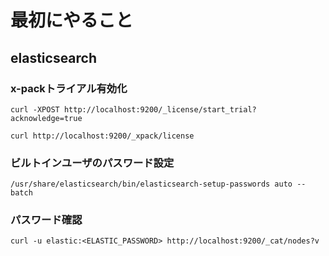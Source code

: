 # 最初にやること

## elasticsearch

### x-packトライアル有効化
```
curl -XPOST http://localhost:9200/_license/start_trial?acknowledge=true
```
```
curl http://localhost:9200/_xpack/license
```

### ビルトインユーザのパスワード設定
```
/usr/share/elasticsearch/bin/elasticsearch-setup-passwords auto --batch
```

### パスワード確認
```
curl -u elastic:<ELASTIC_PASSWORD> http://localhost:9200/_cat/nodes?v
```
